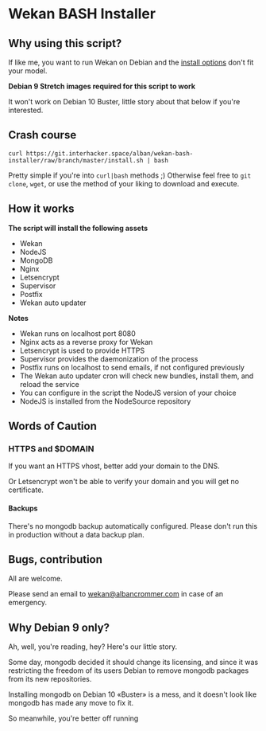 # Wekan BASH Installer

## Why using this script?

If like me, you want to run Wekan on Debian and the [install options](https://github.com/wekan/wekan/wiki/Platforms) don't fit your model.

**Debian 9 Stretch images required for this script to work**

It won't work on Debian 10 Buster, little story about that below if you're interested.

## Crash course


`curl https://git.interhacker.space/alban/wekan-bash-installer/raw/branch/master/install.sh | bash`

Pretty simple if you're into `curl|bash` methods ;) Otherwise feel free to `git clone`, `wget`, or use the method of your liking to download and execute.


## How it works

**The script will install the following assets**

* Wekan
* NodeJS
* MongoDB
* Nginx
* Letsencrypt
* Supervisor
* Postfix
* Wekan auto updater

**Notes**

* Wekan runs on localhost port 8080
* Nginx acts as a reverse proxy for Wekan
* Letsencrypt is used to provide HTTPS
* Supervisor provides the daemonization of the process
* Postfix runs on localhost to send emails, if not configured previously
* The Wekan auto updater cron will check new bundles, install them, and reload the service
* You can configure in the script the NodeJS version of your choice
* NodeJS is installed from the NodeSource repository



## Words of Caution

### HTTPS and $DOMAIN

If you want an HTTPS vhost, better add your domain to the DNS.

Or Letsencrypt won't be able to verify your domain and you will get no certificate.

#### Backups

There's no mongodb backup automatically configured. Please don't run this in production without a data backup plan.

## Bugs, contribution

All are welcome.

Please send an email to wekan@albancrommer.com in case of an emergency.

## Why Debian 9 only?

Ah, well, you're reading, hey? Here's our little story.

Some day, mongodb decided it should change its licensing, and since it was restricting the freedom of its users Debian to remove mongodb packages from its new repositories.

Installing mongodb on Debian 10 «Buster» is a mess, and it doesn't look like mongodb has made any move to fix it.

So meanwhile, you're better off running
